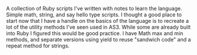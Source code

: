 A collection of Ruby scripts I've written with notes to learn the language. Simple math, string, and say hello type scripts. I thought a good place to start now that I have a handle on the basics of the language is to recreate a lot of the utility methods I've seen used in AS3. While some are already built into Ruby I figured this would be good practice. I have Math max and min methods, and separate versions using yield to reuse "sandwich code" and a repeat method for strings.
